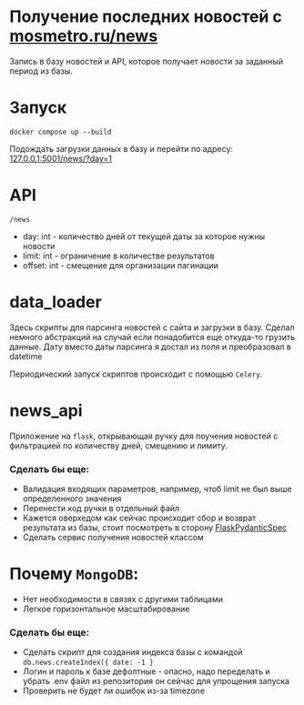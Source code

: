 # Получение последних новостей с [mosmetro.ru/news ]()

Запись в базу новостей и API, которое получает новости за заданный период из базы.

# Запуск
`docker compose up --build`

Подождать загрузки данных в базу и перейти по адресу: [127.0.0.1:5001/news/?day=1]()

# API
`/news`
- day: int - количество дней от текущей даты за которое нужны новости
- limit: int - ограничение в количестве результатов
- offset: int - смещение для организации пагинации

# data_loader

Здесь скрипты для парсинга новостей с сайта и загрузки в базу.
Сделал немного абстракций на случай если понадобится еще откуда-то грузить данные.
Дату вместо даты парсинга я достал из поля и преобразовал в datetime

Периодический запуск скриптов происходит с помощью `Celery`.  

# news_api

Приложение на `flask`, открывающая ручку для поучения новостей
с фильтрацией по количеству дней, смещению и лимиту.

### Сделать бы еще:
- Валидация входящих параметров, например, чтоб limit не
был выше определенного значения
- Перенести код ручки в отдельный файл
- Кажется оверхедом как сейчас происходит сбор и возврат результата из базы,
стоит посмотреть в сторону [FlaskPydanticSpec](https://github.com/turner-townsend/flask-pydantic-spec)
- Сделать сервис получения новостей классом

# Почему `MongoDB`:
- Нет необходимости в связях с другими таблицами
- Легкое горизонтальное масштабирование

### Сделать бы еще:
- Сделать скрипт для создания индекса базы с командой `db.news.createIndex({ date: -1 }`
- Логин и пароль к базе дефолтные - опасно, надо переделать
и убрать .env файл из репозитория он сейчас для упрощения запуска
- Проверить не будет ли ошибок из-за timezone
